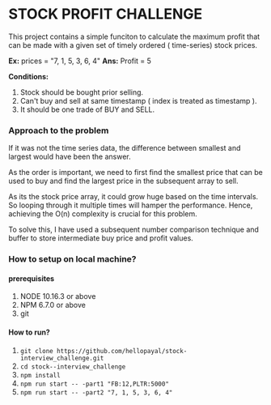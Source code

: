 # STOCK PROFIT CHALLENGE

This project contains a simple funciton to calculate the maximum profit that can be made with a given set of timely ordered ( time-series) stock prices.

**Ex:** prices = "7, 1, 5, 3, 6, 4"
**Ans:**  Profit = 5

**Conditions:**

1. Stock should be bought prior selling.
2. Can't buy and sell at same timestamp ( index is treated as timestamp ).
3. It should be one trade of BUY and SELL.

### Approach to the problem

If it was not the time series data, the difference between smallest and largest would have been 
the answer. 

As the order is important, we need to first find the smallest price that can be used to buy and find the largest price 
in the subsequent array to sell.

As its the stock price array, it could grow huge based on the time intervals. So looping through it multiple times
will hamper the performance. Hence, achieving  the O(n) complexity is crucial for this problem.


To solve this,  I have used a subsequent number comparison technique and buffer to store intermediate buy price
 and profit values.

### How to setup on local machine?

#### prerequisites
1. NODE 10.16.3 or above
2. NPM  6.7.0 or above
3. git

#### How to run?

1. `git clone https://github.com/hellopayal/stock-interview_challenge.git`
2. `cd stock--interview_challenge`
3. `npm install`
4. `npm run start -- -part1 "FB:12,PLTR:5000"`   
5.  `npm run start -- -part2 "7, 1, 5, 3, 6, 4"` 
